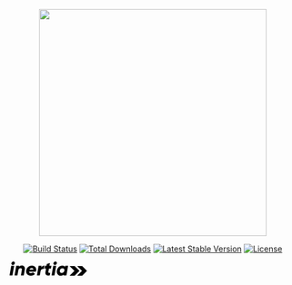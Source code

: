 <p align="center"><a href="https://laravel.com" target="_blank"><img src="https://raw.githubusercontent.com/laravel/art/master/logo-lockup/5%20SVG/2%20CMYK/1%20Full%20Color/laravel-logolockup-cmyk-red.svg" width="400"></a></p>

<p align="center">
<a href="https://travis-ci.org/laravel/framework"><img src="https://travis-ci.org/laravel/framework.svg" alt="Build Status"></a>
<a href="https://packagist.org/packages/laravel/framework"><img src="https://poser.pugx.org/laravel/framework/d/total.svg" alt="Total Downloads"></a>
<a href="https://packagist.org/packages/laravel/framework"><img src="https://poser.pugx.org/laravel/framework/v/stable.svg" alt="Latest Stable Version"></a>
<a href="https://packagist.org/packages/laravel/framework"><img src="https://poser.pugx.org/laravel/framework/license.svg" alt="License"></a>
</p>

<svg class="block fill-current text-white" style="height:25px" viewBox="0 0 275.3 50.5"><path d="M231.2 16.1h-17.8l17.2 17.2-17.2 17.2h17.8l17.2-17.2z"></path><path d="M258.1 16.1h-17.8l17.2 17.2-17.2 17.2h17.8l17.2-17.2z"></path><path d="M6 15.3h10.3l-6 34.2H0l6-34.2zm.6-9.1C7.2 2.9 10.3 0 13.7 0s5.7 2.8 5.2 6.2c-.5 3.4-3.7 6.2-7.2 6.2s-5.6-3-5.1-6.2zM54.3 28.5l-3.7 21H40.4L43.8 30c.8-4.4-1.6-6.2-4.9-6.2-3.4 0-6.5 2-7.5 6.6L28 49.5H17.8l6-34.2h10.3l-.5 3.2c2.3-2.6 6.2-4.2 10.1-4.2 6.9.1 12.2 5.1 10.6 14.2zM94.5 32.4c-.1.8-.5 2.7-1.1 4.1H68.9c.6 3.8 3.8 4.8 7 4.8 2.9 0 5.2-.8 7.2-2.7l7.2 5.9c-4 4-8.7 6-15 6-11.8 0-18-8.5-16.3-18.7a20.7 20.7 0 0 1 20.5-17.4c9.8 0 16.9 7.6 15 18zm-9.7-3.7c-.3-3.8-3-5.3-6.2-5.3a8.9 8.9 0 0 0-8.3 5.3h14.5zM123.9 14.6l-2 11.6c-4-.6-10.5.8-11.7 7.8l.1-.4-2.8 15.9H97.3l6-34.2h10.3l-1.1 6.2c2.1-4.7 6.6-6.9 11.4-6.9zM137.8 37.3c-.5 3.1 2 3.3 6.6 2.9l-1.6 9.3c-12.3 1.4-16.9-2.7-15.2-12.2l2.1-12.1h-5.5l1.8-9.9h5.4l1.2-6.5 10.8-3.1-1.7 9.6h7.1l-1.8 9.9h-7l-2.2 12.1zM155.3 15.3h10.3l-6 34.2h-10.3l6-34.2zm.6-9.1c.5-3.3 3.7-6.2 7.1-6.2s5.7 2.8 5.2 6.2c-.5 3.4-3.7 6.2-7.2 6.2s-5.7-3-5.1-6.2zM208.1 15.3l-6 34.2h-10.3l.4-2.3a15.5 15.5 0 0 1-10.3 3.3c-11.1 0-15.3-9.6-13.5-18.9 1.6-8.8 8.6-17.2 19.2-17.2 4.5 0 7.7 1.8 9.6 4.6l.6-3.6h10.3zm-13.2 17.2c.9-5.2-1.9-8.4-6.6-8.4a9.5 9.5 0 0 0-9.5 8.3c-.9 5.1 1.8 8.3 6.6 8.3 4.6.1 8.6-3.1 9.5-8.2z"></path></svg>
